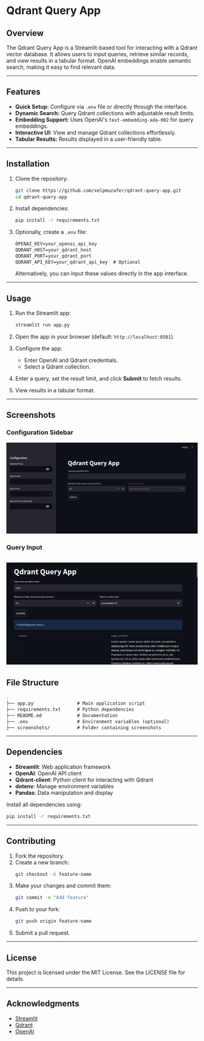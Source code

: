 # Qdrant Query App

## Overview
The Qdrant Query App is a Streamlit-based tool for interacting with a Qdrant vector database. It allows users to input queries, retrieve similar records, and view results in a tabular format. OpenAI embeddings enable semantic search, making it easy to find relevant data.

---

## Features

- **Quick Setup:** Configure via `.env` file or directly through the interface.
- **Dynamic Search:** Query Qdrant collections with adjustable result limits.
- **Embedding Support:** Uses OpenAI's `text-embedding-ada-002` for query embeddings.
- **Interactive UI:** View and manage Qdrant collections effortlessly.
- **Tabular Results:** Results displayed in a user-friendly table.

---

## Installation

1. Clone the repository:
   ```bash
   git clone https://github.com/xelpmuzafer/qdrant-query-app.git
   cd qdrant-query-app
   ```

2. Install dependencies:
   ```bash
   pip install -r requirements.txt
   ```

3. Optionally, create a `.env` file:
   ```plaintext
   OPENAI_KEY=your_openai_api_key
   QDRANT_HOST=your_qdrant_host
   QDRANT_PORT=your_qdrant_port
   QDRANT_API_KEY=your_qdrant_api_key  # Optional
   ```

   Alternatively, you can input these values directly in the app interface.

---

## Usage

1. Run the Streamlit app:
   ```bash
   streamlit run app.py
   ```

2. Open the app in your browser (default: `http://localhost:8501`).

3. Configure the app:
   - Enter OpenAI and Qdrant credentials.
   - Select a Qdrant collection.

4. Enter a query, set the result limit, and click **Submit** to fetch results.

5. View results in a tabular format.

---

## Screenshots

### Configuration Sidebar
![Configuration Sidebar](screenshots/sc1.png)

### Query Input
![Query Input](screenshots/sc2.png)
---

## File Structure

```
.
├── app.py                # Main application script
├── requirements.txt      # Python dependencies
├── README.md             # Documentation
├── .env                  # Environment variables (optional)
├── screenshots/          # Folder containing screenshots
```

---

## Dependencies

- **Streamlit**: Web application framework
- **OpenAI**: OpenAI API client
- **Qdrant-client**: Python client for interacting with Qdrant
- **dotenv**: Manage environment variables
- **Pandas**: Data manipulation and display

Install all dependencies using:
```bash
pip install -r requirements.txt
```

---

## Contributing

1. Fork the repository.
2. Create a new branch:
   ```bash
   git checkout -b feature-name
   ```
3. Make your changes and commit them:
   ```bash
   git commit -m "Add feature"
   ```
4. Push to your fork:
   ```bash
   git push origin feature-name
   ```
5. Submit a pull request.

---

## License

This project is licensed under the MIT License. See the LICENSE file for details.

---

## Acknowledgments

- [Streamlit](https://streamlit.io/)
- [Qdrant](https://qdrant.tech/)
- [OpenAI](https://openai.com/)
